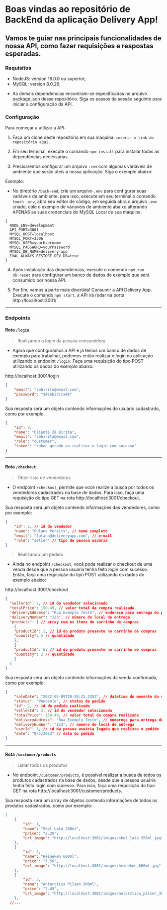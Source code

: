 # Boas vindas ao repositório de BackEnd da aplicação Delivery App!

## Vamos te guiar nas principais funcionalidades de nossa API, como fazer requisições e respostas esperadas.

### Requisitos
- NodeJS: version 16.0.0 ou superior;
- MySQL: version 8.0.29;

* As demais dependencias encontram-se especificadas no arquivo package.json desse repositório. Siga os passos da sessão seguinte para iniciar a configuração da API. 

### Configuração

Para começar a utilizar a API:

1. Faça um clone deste reposítório em sua máquina.
`inserir o link do repositório aqui.`

2. Em seu terminal, execute o comando `npm install` para instalar todas as dependências necessárias.

3. Precisaremos configurar um arquivo `.env` com algumas variáveis de ambiente que serão úteis a nossa aplicação. Siga o exemplo abaixo:

Exemplo:

- No diretório `/back-end`, crie um arquivo `.env` para configurar suas variáveis de ambiente, para isso, execute em seu terminal o comando `touch .env`, abra seu editor de código, em seguida abra o arquivo `.env` criado, cole o exemplo de váriaveis de ambiente abaixo alterando APENAS as suas credenciais do MySQL Local de sua máquina.

```dotenv
{
  NODE_ENV=development
  API_PORT=3001
  MYSQL_HOST=localhost
  MYSQL_PORT=3306
  MYSQL_USER=yourUsername
  MYSQL_PASSWORD=yourPassword
  MYSQL_DB_NAME=delivery-app
  EVAL_ALWAYS_RESTORE_DEV_DB=true
}
```

4. Após instalação das dependencias, execute o comendo `npm run db:reset` para configurar um banco de dados de exemplo que será consumido por nossa API.

5. Por fim, vamos a parte mais divertida! Consumir a API Delivery App.
Execute o comando `npm start`, a API irá rodar na porta http://localhost:3001/

---

### Endpoints

#### Rota `/login`

> Realizando o login da pessoa consumidora

- Agora que configuramos a API e já temos um banco de dados de exemplo para trabalhar, podemos então realizar o login na aplicação utilizando o endpoint `/login`. Faça uma requisição do tipo POST utilizando os dados do exemplo abaixo:

http://localhost:3001/login

```json
{
	"email": "zebirita@email.com",
	"password": "$#zebirita#$"
}
```

Sua resposta será um objeto contendo informações do usuário cadastrado, como por exemplo:

```json
{
	"id": 3,
	"name": "Cliente Zé Birita",
	"email": "zebirita@email.com",
	"role": "customer",
	"token": "token gerado ao realizar o login com sucesso"
}
```

---

#### Rota `/checkout`

> Obter lista de vendedores

- O endpoint `/checkout`, permite que você realize a busca por todos os vendedores cadastrados na base de dados. Para isso, faça uma requisição do tipo GET na rota http://localhost:3001/checkout.

Sua resposta será um objeto contendo informações dos vendedores, como por exemplo:

```json
{
	"id": 2, // id do vendedor
	"name": "Fulana Pereira", // nome completo
	"email": "fulana@deliveryapp.com", // e-mail
	"role": "seller" // tipo de pessoa usuária
}
```

> Realizando um pedido

- Ainda no endpoint `/checkout`, você pode realizar o checkout de uma venda desde que a pessoa usuária tenha feito login com sucesso. Então, faça uma requisição do tipo POST utilizando os dados do exemplo abaixo:

http://localhost:3001/checkout

```json
{
  "sellerId": 2, // id do vendedor selecionado
  "totalPrice": 150.49, // valor total da compra realizada
  "deliveryAddress": "Rua Exemplo Teste", // endereço para entrega do pedido
  "deliveryNumber": "123", // número do local de entrega
  "products": [ // array com os itens do carrinho de compras
    {
    "productId": 2, // id do produto presente no carrinho de compras
    "quantity": 5 // quantidade
    },
    {
    "productId": 6, // id do produto presente no carrinho de compras
    "quantity": 2 // quantidade
    }
  ]
}
```

Sua resposta será um objeto contendo informações da venda confirmada, como por exemplo:

```json
{
	"saleDate": "2022-05-09T20:30:22.235Z", // datetime do momento da venda
	"status": "Pendente", // status de pedido
	"id": 2, // id do pedido realizado
	"sellerId": 2, // id do vendedor selecionado
	"totalPrice": 150.49, // valor total da compra realizada
	"deliveryAddress": "Rua Exemplo Teste", // endereço para entrega do pedido
	"deliveryNumber": "123", // número do local de entrega
	"userId": 3, // id da pessoa usuária logada que realizou o pedido
	"date": "9/5/2022" // data do pedido
}
```
---

#### Rota `/customer/products`

> Listar todos os produtos

- No endpoint `/customer/products`, é possível realizar a busca de todos os produtos cadastrados na base de dados, desde que a pessoa usuária tenha feito login com sucesso. Para isso, faça uma requisição do tipo GET na rota http://localhost:3001/customer/products.

Sua resposta será um array de objetos contendo informações de todos os produtos cadastrados, como por exemplo:

```json
[
	{
		"id": 1,
		"name": "Skol Lata 250ml",
		"price": "2.20",
		"url_image": "http://localhost:3001/images/skol_lata_350ml.jpg"
	},
	{
		"id": 2,
		"name": "Heineken 600ml",
		"price": "7.50",
		"url_image": "http://localhost:3001/images/heineken_600ml.jpg"
	},
	{
		"id": 3,
		"name": "Antarctica Pilsen 300ml",
		"price": "2.49",
		"url_image": "http://localhost:3001/images/antarctica_pilsen_300ml.jpg"
	},
  //...
```
